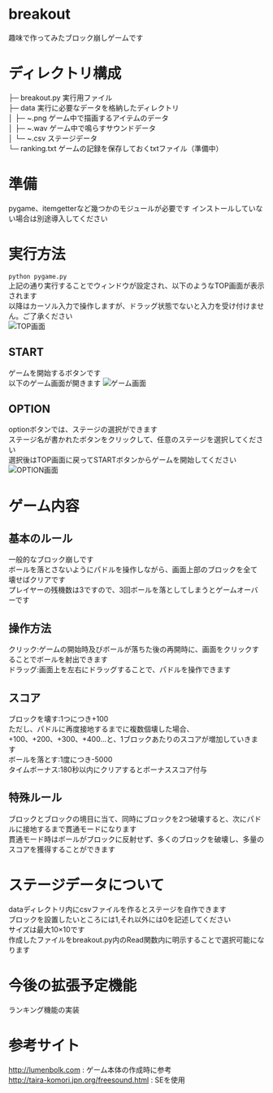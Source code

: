 # breakout
趣味で作ってみたブロック崩しゲームです

# ディレクトリ構成
├─ breakout.py 実行用ファイル  
├─ data 実行に必要なデータを格納したディレクトリ   
│ ├─ ~.png ゲーム中で描画するアイテムのデータ  
│ ├─ ~.wav ゲーム中で鳴らすサウンドデータ  
│ └─ ~.csv ステージデータ   
└─ ranking.txt ゲームの記録を保存しておくtxtファイル（準備中）  

# 準備
pygame、itemgetterなど幾つかのモジュールが必要です
インストールしていない場合は別途導入してください

# 実行方法    
`python pygame.py`  
上記の通り実行することでウィンドウが設定され、以下のようなTOP画面が表示されます  
以降はカーソル入力で操作しますが、ドラッグ状態でないと入力を受け付けません。ご了承ください  
![TOP画面](https://github.com/M-yuhki/breakout/blob/image/game_home.png)

## START
ゲームを開始するボタンです  
以下のゲーム画面が開きます
![ゲーム画面](https://github.com/M-yuhki/breakout/blob/image/game_main.png)
## OPTION
optionボタンでは、ステージの選択ができます  
ステージ名が書かれたボタンをクリックして、任意のステージを選択してください  
選択後はTOP画面に戻ってSTARTボタンからゲームを開始してください  
![OPTION画面](https://github.com/M-yuhki/breakout/blob/image/game_option.png)

# ゲーム内容
## 基本のルール
一般的なブロック崩しです  
ボールを落とさないようにパドルを操作しながら、画面上部のブロックを全て壊せばクリアです  
プレイヤーの残機数は3ですので、3回ボールを落としてしまうとゲームオーバーです

## 操作方法
クリック:ゲームの開始時及びボールが落ちた後の再開時に、画面をクリックすることでボールを射出できます  
ドラッグ:画面上を左右にドラッグすることで、パドルを操作できます

## スコア
ブロックを壊す:1つにつき+100  
ただし、パドルに再度接地するまでに複数個壊した場合、+100、+200、+300、+400...と、1ブロックあたりのスコアが増加していきます  
ボールを落とす:1度につき-5000  
タイムボーナス:180秒以内にクリアするとボーナススコア付与

## 特殊ルール
ブロックとブロックの境目に当て、同時にブロックを2つ破壊すると、次にパドルに接地するまで貫通モードになります  
貫通モード時はボールがブロックに反射せず、多くのブロックを破壊し、多量のスコアを獲得することができます


# ステージデータについて
dataディレクトリ内にcsvファイルを作るとステージを自作できます  
ブロックを設置したいところには1,それ以外には0を記述してください  
サイズは最大10×10です  
作成したファイルをbreakout.py内のRead関数内に明示することで選択可能になります  

# 今後の拡張予定機能
ランキング機能の実装  

# 参考サイト
http://lumenbolk.com : ゲーム本体の作成時に参考  
http://taira-komori.jpn.org/freesound.html : SEを使用
